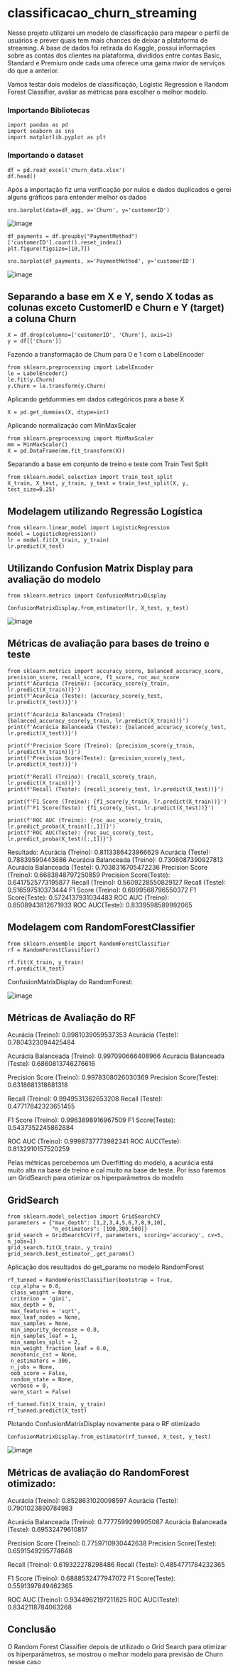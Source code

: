 # classificacao_churn_streaming

Nesse projeto utilizarei um modelo de classificação para mapear o perfil de usuários e prever quais tem mais chances de deixar a plataforma de streaming. 
A base de dados foi retirada do Kaggle, possui informações sobre as contas dos clientes na plataforma, divididos entre contas Basic, Standard e Premium onde
cada uma oferece uma gama maior de serviços do que a anterior.

Vamos testar dois modelos de classificação, Logistic Regression e Random Forest Classifier, avaliar as métricas para escolher o melhor modelo.

### Importando Bibliotecas
```
import pandas as pd 
import seaborn as sns
import matplotlib.pyplot as plt
```
### Importando o dataset 
```
df = pd.read_excel('churn_data.xlsx')
df.head()
```
Após a importação fiz uma verificação por nulos e dados duplicados e gerei alguns gráficos para entender melhor os dados

```
sns.barplot(data=df_agg, x='Churn', y='customerID')
```
![image](https://github.com/user-attachments/assets/96f1d79e-cdfc-43b2-aacf-85f5fad1aa24)

```
df_payments = df.groupby("PaymentMethod")['customerID'].count().reset_index()
plt.figure(figsize=[10,7])

sns.barplot(df_payments, x='PaymentMethod', y='customerID')
```
![image](https://github.com/user-attachments/assets/9c935fe3-465a-4672-ab6b-eee5e4580068)

## Separando a base em X e Y, sendo X todas as colunas exceto CustomerID e Churn e Y (target) a coluna Churn

```
X = df.drop(columns=['customerID', 'Churn'], axis=1)
y = df[['Churn']]
```
Fazendo a transformação de Churn para 0 e 1 com o LabelEncoder
```
from sklearn.preprocessing import LabelEncoder
le = LabelEncoder()
le.fit(y.Churn)
y.Churn = le.transform(y.Churn)

```
Aplicando getdummies em dados categóricos para a base X
```
X = pd.get_dummies(X, dtype=int)
```
Aplicando normalização com MinMaxScaler
```
from sklearn.preprocessing import MinMaxScaler
mm = MinMaxScaler()
X = pd.DataFrame(mm.fit_transform(X))
```
Separando a base em conjunto de treino e teste com Train Test Split
```
from sklearn.model_selection import train_test_split
X_train, X_test, y_train, y_test = train_test_split(X, y, test_size=0.25)
```
## Modelagem utilizando Regressão Logística
```
from sklearn.linear_model import LogisticRegression
model = LogisticRegression()
lr = model.fit(X_train, y_train)
lr.predict(X_test)
```
## Utilizando Confusion Matrix Display para avaliação do modelo
```
from sklearn.metrics import ConfusionMatrixDisplay

ConfusionMatrixDisplay.from_estimator(lr, X_test, y_test)
```
![image](https://github.com/user-attachments/assets/d43e169b-7b3c-42bd-b29d-f9348f05aefa)

## Métricas de avaliação para bases de treino e teste
```
from sklearn.metrics import accuracy_score, balanced_accuracy_score, precision_score, recall_score, f1_score, roc_auc_score
print(f'Acurácia (Treino): {accuracy_score(y_train, lr.predict(X_train))}')
print(f'Acurácia (Teste): {accuracy_score(y_test, lr.predict(X_test))}')

print(f'Acurácia Balanceada (Treino): {balanced_accuracy_score(y_train, lr.predict(X_train))}')
print(f'Acurácia Balanceada (Teste): {balanced_accuracy_score(y_test, lr.predict(X_test))}')

print(f'Precision Score (Treino): {precision_score(y_train, lr.predict(X_train))}')
print(f'Precision Score(Teste): {precision_score(y_test, lr.predict(X_test))}')

print(f'Recall (Treino): {recall_score(y_train, lr.predict(X_train))}')
print(f'Recall (Teste): {recall_score(y_test, lr.predict(X_test))}')

print(f'F1 Score (Treino): {f1_score(y_train, lr.predict(X_train))}')
print(f'F1 Score(Teste): {f1_score(y_test, lr.predict(X_test))}')

print(f'ROC AUC (Treino): {roc_auc_score(y_train, lr.predict_proba(X_train)[:,1])}')
print(f'ROC AUC(Teste): {roc_auc_score(y_test, lr.predict_proba(X_test)[:,1])}')
```
Resultado:
Acurácia (Treino): 0.8113386423966629
Acurácia (Teste): 0.78839590443686
Acurácia Balanceada (Treino): 0.7308087390927813
Acurácia Balanceada (Teste): 0.7038316705472236
Precision Score (Treino): 0.6683848797250859
Precision Score(Teste): 0.6417525773195877
Recall (Treino): 0.5609228550829127
Recall (Teste): 0.516597510373444
F1 Score (Treino): 0.6099568796550372
F1 Score(Teste): 0.5724137931034483
ROC AUC (Treino): 0.8508943812671933
ROC AUC(Teste): 0.8339598589992065

## Modelagem com RandomForestClassifier
```
from sklearn.ensemble import RandomForestClassifier
rf = RandomForestClassifier()

rf.fit(X_train, y_train)
rf.predict(X_test)
```
ConfusionMatrixDisplay do RandomForest:

![image](https://github.com/user-attachments/assets/4363e33c-cd1e-45e2-a1ea-75c5d0d50bb7)

## Métricas de Avaliação do RF

Acurácia (Treino): 0.9981039059537353
Acurácia (Teste): 0.7804323094425484

Acurácia Balanceada (Treino): 0.997090666408966
Acurácia Balanceada (Teste): 0.6860813746276616

Precision Score (Treino): 0.9978308026030369
Precision Score(Teste): 0.6318681318681318

Recall (Treino): 0.9949531362653208
Recall (Teste): 0.47717842323651455

F1 Score (Treino): 0.9963898916967509
F1 Score(Teste): 0.5437352245862884

ROC AUC (Treino): 0.9998737773982341
ROC AUC(Teste): 0.8132910157520259

Pelas métricas percebemos um Overfitting do modelo, a acurácia está muito alta na base de treino e cai muito na base de teste. Por isso faremos um GridSearch para otimizar os hiperparâmetros do modelo

## GridSearch
```
from sklearn.model_selection import GridSearchCV
parameters = {"max_depth": [1,2,3,4,5,6,7,8,9,10],
              "n_estimators": [100,300,500]}
grid_search = GridSearchCV(rf, parameters, scoring='accuracy', cv=5, n_jobs=1)
grid_search.fit(X_train, y_train)
grid_search.best_estimator_.get_params()
```
Aplicação dos resultados do get_params no modelo RandomForest

```
rf_tunned = RandomForestClassifier(bootstrap = True,
 ccp_alpha = 0.0,
 class_weight = None,
 criterion = 'gini',
 max_depth = 9,
 max_features = 'sqrt',
 max_leaf_nodes = None,
 max_samples = None,
 min_impurity_decrease = 0.0,
 min_samples_leaf = 1,
 min_samples_split = 2,
 min_weight_fraction_leaf = 0.0,
 monotonic_cst = None,
 n_estimators = 300,
 n_jobs = None,
 oob_score = False,
 random_state = None,
 verbose = 0,
 warm_start = False)

rf_tunned.fit(X_train, y_train)
rf_tunned.predict(X_test)

```
Plotando ConfusionMatrixDisplay novamente para o RF otimizado
```
ConfusionMatrixDisplay.from_estimator(rf_tunned, X_test, y_test)
```
![image](https://github.com/user-attachments/assets/2ba0ef6f-db77-497e-988e-55e26ae7508c)

## Métricas de avaliação do RandomForest otimizado:

Acurácia (Treino): 0.8528631020098597
Acurácia (Teste): 0.7901023890784983

Acurácia Balanceada (Treino): 0.7777599299905087
Acurácia Balanceada (Teste): 0.69532479610817

Precision Score (Treino): 0.7759710930442638
Precision Score(Teste): 0.6591549295774648

Recall (Treino): 0.619322278298486
Recall (Teste): 0.4854771784232365

F1 Score (Treino): 0.6888532477947072
F1 Score(Teste): 0.5591397849462365

ROC AUC (Treino): 0.9344962197211825
ROC AUC(Teste): 0.8342118784063268

## Conclusão

O Random Forest Classifier depois de utilizado o Grid Search para otimizar os hiperparâmetros, se mostrou o melhor modelo para previsão de Churn nesse caso






